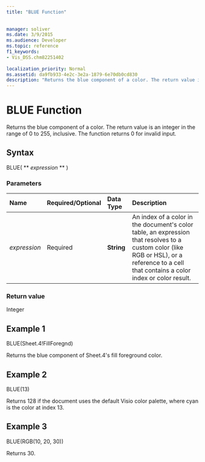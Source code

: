 ```yaml
---
title: "BLUE Function"
 
 
manager: soliver
ms.date: 3/9/2015
ms.audience: Developer
ms.topic: reference
f1_keywords:
- Vis_DSS.chm82251402
 
localization_priority: Normal
ms.assetid: da9fb933-4e2c-3e2a-1879-6e70db0cd830
description: "Returns the blue component of a color. The return value is an integer in the range of 0 to 255, inclusive. The function returns 0 for invalid input."
---
```


# BLUE Function

Returns the blue component of a color. The return value is an integer in the range of 0 to 255, inclusive. The function returns 0 for invalid input.
  
## Syntax

BLUE( ** *expression* ** ) 
  
### Parameters

|**Name**|**Required/Optional**|**Data Type**|**Description**|
|:-----|:-----|:-----|:-----|
| _expression_ <br/> |Required  <br/> |**String** <br/> |An index of a color in the document's color table, an expression that resolves to a custom color (like RGB or HSL), or a reference to a cell that contains a color index or color result.  <br/> |
   
### Return value

Integer
  
## Example 1

BLUE(Sheet.4!FillForegnd)
  
Returns the blue component of Sheet.4's fill foreground color.
  
## Example 2

BLUE(13)
  
Returns 128 if the document uses the default Visio color palette, where cyan is the color at index 13.
  
## Example 3

BLUE(RGB(10, 20, 30))
  
Returns 30.
  

